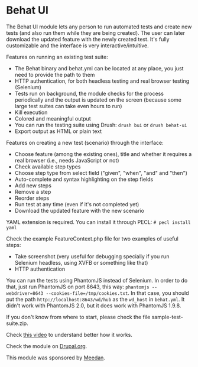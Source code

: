Behat UI
========

The Behat UI module lets any person to run automated tests and create new tests (and also run them while they are being created).
The user can later download the updated feature with the newly created test.
It's fully customizable and the interface is very interactive/intuitive.

Features on running an existing test suite:

* The Behat binary and behat.yml can be located at any place, you just need to provide the path to them
* HTTP authentication, for both headless testing and real browser testing (Selenium)
* Tests run on background, the module checks for the process periodically and the output is updated on the screen (because some large test suites can take even hours to run)
* Kill execution
* Colored and meaningful output
* You can run the testing suite using Drush: `drush bui` or `drush behat-ui`
* Export output as HTML or plain text

Features on creating a new test (scenario) through the interface:

* Choose feature (among the existing ones), title and whether it requires a real browser (i.e., needs JavaScript or not)
* Check available step types
* Choose step type from select field ("given", "when", "and" and "then")
* Auto-complete and syntax highlighting on the step fields
* Add new steps
* Remove a step
* Reorder steps
* Run test at any time (even if it's not completed yet)
* Download the updated feature with the new scenario

YAML extension is required. You can install it through PECL: `# pecl install yaml`

Check the example FeatureContext.php file for two examples of useful steps:

* Take screenshot (very useful for debugging specially if you run Selenium headless, using XVFB or something like that)
* HTTP authentication

You can run the tests using PhantomJS instead of Selenium. In order to do that, just run PhantomJS on port
8643, this way: `phantomjs --webdriver=8643 --cookies-file=/tmp/cookies.txt`. In that case, you should put
the path `http://localhost:8643/wd/hub` as the `wd_host` in `behat.yml`. It didn't work with PhantomJS 2.0,
but it does work with PhantomJS 1.9.8.

If you don't know from where to start, please check the file sample-test-suite.zip.

Check [this video](http://ca.ios.ba/files/drupal/behatui.ogv) to understand better how it works.

Check the module on [Drupal.org](https://www.drupal.org/project/behat_ui).

This module was sponsored by [Meedan](http://meedan.org).
